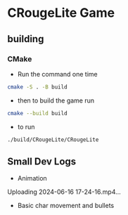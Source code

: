 # CRougeLite Game

## building

### CMake

- Run the command one time

```bash
cmake -S . -B build
```

- then to build the game run

```bash
cmake --build build
```

- to run

```bash
./build/CRougeLite/CRougeLite
```


## Small Dev Logs

- Animation


Uploading 2024-06-16 17-24-16.mp4…



- Basic char movement and bullets
